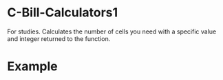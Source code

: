 # C-Bill-Calculators1<br>
For studies.  Calculates the number of cells you need with a specific value and integer returned to the function.

<h1>Example</h1>


